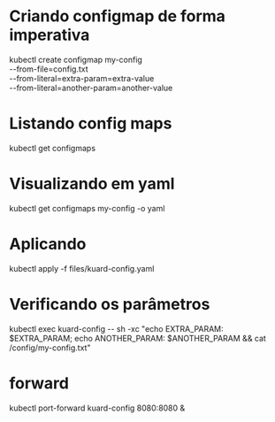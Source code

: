 # Criando configmap de forma imperativa

kubectl create configmap my-config \
  --from-file=config.txt \
  --from-literal=extra-param=extra-value \
  --from-literal=another-param=another-value

# Listando config maps

kubectl get configmaps

# Visualizando em yaml

kubectl get configmaps my-config -o yaml

# Aplicando

kubectl apply -f files/kuard-config.yaml

# Verificando os parâmetros

kubectl exec kuard-config -- sh -xc "echo EXTRA_PARAM: \$EXTRA_PARAM; echo ANOTHER_PARAM: \$ANOTHER_PARAM && cat /config/my-config.txt"

# forward

kubectl port-forward kuard-config 8080:8080 &
